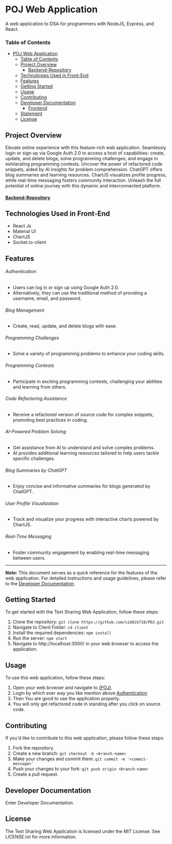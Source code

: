 # POJ Web Application

A web application to DSA for programmers with NodeJS, Express, and React.

### Table of Contents

-   [POJ Web Application](#text-sharing-web-application)
    -   [Table of Contents](#table-of-contents)
    -   [Project Overview](#project-overview)
        -   [Backend-Repository](#backend-repository)
    -   [Technologies Used in Front-End](#technologies-used-in-front-end)
    -   [Features](#features)
    -   [Getting Started](#getting-started)
    -   [Usage](#usage)
    -   [Contributing](#contributing)
    -   [Developer Documentation](#developer-documentation)
        -   [Frontend](#frontend)
    -   [Statement](#statement)
    -   [License](#license)

## Project Overview

Elevate online experience with this feature-rich web application. Seamlessly login or sign up via Google Auth 2.0 to access a host of capabilities: create, update, and delete blogs; solve programming challenges; and engage in exhilarating programming contests. Uncover the power of refactored code snippets, aided by AI insights for problem comprehension. ChatGPT offers blog summaries and learning resources. ChartJS visualizes profile progress, while real-time messaging fosters community interaction. Unleash the full potential of  online journey with this dynamic and interconnected platform.

#### [Backend-Repository](https://github.com/siddik718/POJ/tree/master/api)

## Technologies Used in Front-End

-   React Js
-   Material UI
-   ChartJS
-   Socket.io-client

## Features

###### Authentication
- Users can log in or sign up using Google Auth 2.0.
- Alternatively, they can use the traditional method of providing a username, email, and password.

###### Blog Management
- Create, read, update, and delete blogs with ease.

###### Programming Challenges
- Solve a variety of programming problems to enhance your coding skills.

###### Programming Contests
- Participate in exciting programming contests, challenging your abilities and learning from others.

###### Code Refactoring Assistance
- Receive a refactored version of source code for complex snippets, promoting best practices in coding.

###### AI-Powered Problem Solving
- Get assistance from AI to understand and solve complex problems.
- AI provides additional learning resources tailored to help users tackle specific challenges.

###### Blog Summaries by ChatGPT
- Enjoy concise and informative summaries for blogs generated by ChatGPT.

###### User Profile Visualization
- Track and visualize your progress with interactive charts powered by ChartJS.

###### Real-Time Messaging
- Foster community engagement by enabling real-time messaging between users.

---

**Note:** This document serves as a quick reference for the features of the web application. For detailed instructions and usage guidelines, please refer to the [Developer Documentation](#developer-documentation).


## Getting Started

To get started with the Text Sharing Web Application, follow these steps:

1. Clone the repository: `git clone https://github.com/siddik718/POJ.git`
2. Navigate to Client Folder: `cd client`
2. Install the required dependencies: `npm install`
3. Run the server: `npm start`
4. Navigate to http://localhost:3000/ in your web browser to access the application.

## Usage

To use this web application, follow these steps:

1. Open your web browser and navigate to [(POJ)](https://poj.netlify.app/).
2. Login by which ever way you like mention above [Authentication](#authentication)
3. Then You are good to use the application properly.
4. You will only get refactored code in standing after you click on source code.


## Contributing

If you'd like to contribute to this web application, please follow these steps:

1. Fork the repository.
2. Create a new branch: `git checkout -b <branch-name>`
3. Make your changes and commit them: `git commit -m '<commit-message>'`
4. Push your changes to your fork: `git push origin <branch-name>`
5. Create a pull request.

## Developer Documentation

Enter Developer Documentation.


## License

The Text Sharing Web Application is licensed under the MIT License. See LICENSE.txt for more information.

